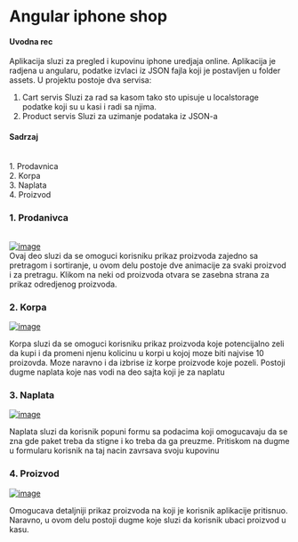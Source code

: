 # Angular iphone shop

<h4>Uvodna rec</h4>

Aplikacija sluzi za pregled i kupovinu iphone uredjaja online.
Aplikacija je radjena u angularu, podatke izvlaci iz JSON fajla koji je postavljen u folder assets.
U projektu postoje dva servisa:
1. Cart servis
Sluzi za rad sa kasom tako sto upisuje u localstorage podatke koji su u kasi i radi sa njima.
2. Product servis
Sluzi za uzimanje podataka iz JSON-a

<h4>Sadrzaj</h4><br>
  1. Prodavnica <br>
  2. Korpa<br>
  3. Naplata<br>
  4. Proizvod


<h3>1. Prodanivca</h3><br>
<a href="https://ibb.co/bWgSQcZ"><img src="https://i.ibb.co/bWgSQcZ/image.png" alt="image" border="0"></a><br>
Ovaj deo sluzi da se omoguci korisniku prikaz proizvoda zajedno sa pretragom i sortiranje, u ovom delu postoje dve animacije za svaki proizvod i za pretragu. Klikom na neki od proizvoda otvara se zasebna strana za prikaz odredjenog proizvoda.

<h3>2. Korpa</h3>

<a href="https://ibb.co/rmmcCWG"><img src="https://i.ibb.co/rmmcCWG/image.png" alt="image" border="0"></a>

Korpa sluzi da se omoguci korisniku prikaz proizvoda koje potencijalno zeli da kupi i da promeni njenu kolicinu u korpi u kojoj moze biti najvise 10 proizovda. Moze naravno i da izbrise iz korpe proizvode koje pozeli. Postoji dugme naplata koje nas vodi na deo sajta koji je za naplatu

<h3>3. Naplata</h3>

<a href="https://ibb.co/qJ39Fk3"><img src="https://i.ibb.co/qJ39Fk3/image.png" alt="image" border="0"></a>

Naplata sluzi da korisnik popuni formu sa podacima koji omogucavaju da se zna gde paket treba da stigne i ko treba da ga preuzme. Pritiskom na dugme u formularu korisnik na taj nacin zavrsava svoju kupovinu 

<h3>4. Proizvod</h3>

<a href="https://ibb.co/0D5hhKm"><img src="https://i.ibb.co/0D5hhKm/image.png" alt="image" border="0"></a>

Omogucava detaljniji prikaz proizvoda na koji je korisnik aplikacije pritisnuo. Naravno, u ovom delu postoji dugme koje sluzi da korisnik ubaci proizvod u kasu.
